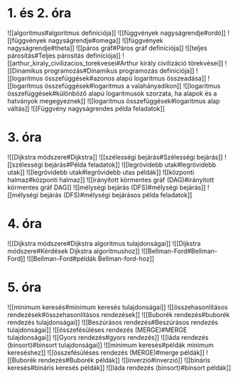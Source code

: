 # 1. és 2. óra
![[algoritmus#algoritmus definíciója]]
![[függvények nagyságrendje#ordó]]
![[függvények nagyságrendje#omega]]
![[függvények nagyságrendje#theta]]
![[páros gráf#Páros gráf definíciója]]
![[teljes párosítás#Teljes párosítás definíciója]]
![[arthur_kiraly_civilizacios_torekvesei#Arthur király civilizáció törekvései]]
![[Dinamikus programozás#Dinamikus programozás definíciója]]
![[logaritmus összefüggések#azonos alapú logaritmus összeadása]]
![[logaritmus összefüggések#logaritmus a valahányadikon]]
![[logaritmus összefüggések#különböző alapú logaritmusok szorzata, ha alapok és a hatványok megegyeznek]]
![[logaritmus összefüggések#logaritmus alap váltás]]
![[Függvény nagyságrendes példa feladatok]]
# 3. óra
![[Dijkstra módszere#Dijkstra]]
![[szélességi bejárás#Szélességi bejárás]]
![[szélességi bejárás#Példa feladatok]]
![[legrövidebb utak#legrövidebb utak]]
![[legrövidebb utak#legrövidebb utas példák]]
![[központi halmaz#központi halmaz]]
![[irányított körmentes gráf (DAG)#irányított körmentes gráf DAG]]
![[mélységi bejárás (DFS)#mélységi bejárás]]
![[mélységi bejárás (DFS)#mélységi bejárásos példa feladatok]]
# 4. óra
![[Dijkstra módszere#Dijkstra algoritmus tulajdonságai]]
![[Dijkstra módszere#Kérdések Dijkstra algoritmushoz]]
![[Bellman-Ford#Bellman-Ford]]
![[Bellman-Ford#példák Bellman-ford-hoz]]
# 5. óra
![[minimum keresés#minimum keresés tulajdonságai]]
![[összehasonlításos rendezések#összehasonlításos rendezések]]
![[Buborék rendezés#buborék rendezés tulajdonságai]]
![[Beszúrásos rendezés#Beszúrásos rendezés tulajdonságai]]
![[összefésüléses rendezés (MERGE)#MERGE tulajdonságai]]
![[Gyors rendezés#gyors rendezés]]
![[láda rendezés (binsort)#binsort tulajdonságai]]
![[minimum keresés#példák minimum kereséshez]]
![[összefésüléses rendezés (MERGE)#merge példák]]
![[Buborék rendezés#Buborék példák]]
![[inverzió#inverzió]]
![[bináris keresés#bináris keresés példák]]
![[láda rendezés (binsort)#binsort példák]]